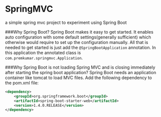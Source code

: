 # SpringMVC
a simple spring mvc project to experiment using Spring Boot

###Why Spring Boot?
Spring Boot makes it easy to get started. It enables auto configuration with some default settings(generally sufficient) which otherwise would require to set up the configuration manually. All that is needed to get started is just add the `@SpringBootApplication` annotation. In this application the annotated class is `com.premkumar.springmvc.Application`.


###Why Spring Boot is not loading Spring MVC and is closing immediately after starting the spring boot application?
Spring Boot needs an application container like tomcat to load MVC files.
Add the following dependency to the pom.xml file:
```xml
<dependency>
	<groupId>org.springframework.boot</groupId>
	<artifactId>spring-boot-starter-web</artifactId>
	<version>1.4.0.RELEASE</version>
</dependency>
```
